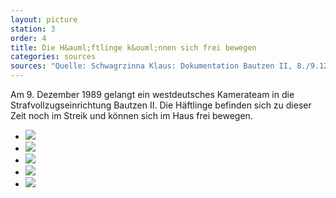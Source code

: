 ```yaml
---
layout: picture
station: 3
order: 4
title: Die H&auml;ftlinge k&ouml;nnen sich frei bewegen
categories: sources
sources: "Quelle: Schwagrzinna Klaus: Dokumentation Bautzen II, 8./9.12.1989, Rohmaterial, Archiv Gedenkstätte Bautzen"
---
```

Am 9. Dezember 1989 gelangt ein westdeutsches Kamerateam in die Strafvollzugseinrichtung Bautzen II. Die Häftlinge befinden sich zu dieser Zeit noch im Streik und können sich im Haus frei bewegen.

<ul class="carousel">
	<li><img src="{{ site.gallerypath }}/3_D_Haeftlingsstreik_Quelle_GerdBretagVorPlakaten_9-12-1989_Schwagrzinna.jpg"></li>
	<li><img src="{{ site.gallerypath }}/3_D_Haeftlingsstreik_Quelle_HaeftlingeFernsehraum_9-12-1989_Schwagrzinna.jpg"></li>
	<li><img src="{{ site.gallerypath }}/3_D_Haeftlingsstreik_Quelle_HaeftlingeWinken_9-12-1989_Schwagrzinna.jpg"></li>
	<li><img src="{{ site.gallerypath }}/3_D_Haeftlingsstreik_Quelle_OffeneZelle_9-12-1989_Schwagrzinna.jpg"></li>
	<li><img src="{{ site.gallerypath }}/3_D_Haeftlingsstreik_Quelle_StreikendeHaeftlinge_9-12-1989_Schwagrzinna.jpg"></li>
</ul>